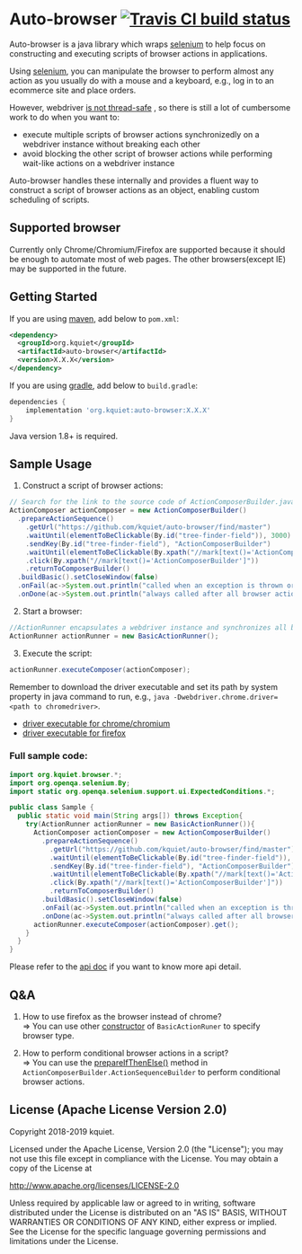 # Auto-browser [![Travis CI build status](https://travis-ci.org/kquiet/auto-browser.svg?branch=dev)](https://travis-ci.org/kquiet/auto-browser)
Auto-browser is a java library which wraps [selenium][] to help focus on
constructing and executing scripts of browser actions in applications.

Using [selenium][], you can manipulate the browser to perform almost any action
as you usually do with a mouse and a keyboard, e.g., log in to an ecommerce site
and place orders.

However, webdriver
[is not thread-safe](https://github.com/SeleniumHQ/selenium/wiki/Frequently-Asked-Questions#user-content-q-is-webdriver-thread-safe)
, so there is still a lot of cumbersome work to do when you want to:

- execute multiple scripts of browser actions synchronizedly on a webdriver
instance without breaking each other
- avoid blocking the other script of browser actions while performing wait-like
actions on a webdriver instance

Auto-browser handles these internally and provides a fluent way to construct a
script of browser actions as an object, enabling custom scheduling of scripts.

## Supported browser
Currently only Chrome/Chromium/Firefox are supported because it should be enough
to automate most of web pages. The other browsers(except IE) may be supported in
the future.

## Getting Started
If you are using [maven][], add below to `pom.xml`:
```xml
<dependency>
  <groupId>org.kquiet</groupId>
  <artifactId>auto-browser</artifactId>
  <version>X.X.X</version>
</dependency>
```

If you are using [gradle][], add below to `build.gradle`:
```groovy
dependencies {
    implementation 'org.kquiet:auto-browser:X.X.X'
}
```

Java version 1.8+ is required.

## Sample Usage
1. Construct a script of browser actions:
```java
// Search for the link to the source code of ActionComposerBuilder.java, and then click it
ActionComposer actionComposer = new ActionComposerBuilder()
  .prepareActionSequence()
    .getUrl("https://github.com/kquiet/auto-browser/find/master")
    .waitUntil(elementToBeClickable(By.id("tree-finder-field")), 3000)
    .sendKey(By.id("tree-finder-field"), "ActionComposerBuilder")
    .waitUntil(elementToBeClickable(By.xpath("//mark[text()='ActionComposerBuilder']")), 3000)
    .click(By.xpath("//mark[text()='ActionComposerBuilder']"))
    .returnToComposerBuilder()
  .buildBasic().setCloseWindow(false)
  .onFail(ac->System.out.println("called when an exception is thrown or the script is marked as failed"))
  .onDone(ac->System.out.println("always called after all browser actions and callbacks"));
```
2. Start a browser:
```java
//ActionRunner encapsulates a webdriver instance and synchronizes all browser actions on it
ActionRunner actionRunner = new BasicActionRunner();
```
3. Execute the script:
```java
actionRunner.executeComposer(actionComposer);
```
Remember to download the driver executable and set its path by system property
in java command to run, e.g.,
`java -Dwebdriver.chrome.driver=<path to chromedriver>`.
- [driver executable for chrome/chromium][chromedriver]
- [driver executable for firefox][geckodriver]

### Full sample code:
```java
import org.kquiet.browser.*;
import org.openqa.selenium.By;
import static org.openqa.selenium.support.ui.ExpectedConditions.*;

public class Sample {    
  public static void main(String args[]) throws Exception{
    try(ActionRunner actionRunner = new BasicActionRunner()){
      ActionComposer actionComposer = new ActionComposerBuilder()
        .prepareActionSequence()
          .getUrl("https://github.com/kquiet/auto-browser/find/master")
          .waitUntil(elementToBeClickable(By.id("tree-finder-field")), 3000)
          .sendKey(By.id("tree-finder-field"), "ActionComposerBuilder")
          .waitUntil(elementToBeClickable(By.xpath("//mark[text()='ActionComposerBuilder']")), 3000)
          .click(By.xpath("//mark[text()='ActionComposerBuilder']"))
          .returnToComposerBuilder()
        .buildBasic().setCloseWindow(false)
        .onFail(ac->System.out.println("called when an exception is thrown or is marked as failed"))
        .onDone(ac->System.out.println("always called after all browser actions and callbacks"));
      actionRunner.executeComposer(actionComposer).get();
    }
  }
}
```

Please refer to the [api doc](https://kquiet.github.io/auto-browser/) if you
want to know more api detail.

## Q&A
1. How to use firefox as the browser instead of chrome?  
=> You can use other [constructor](https://kquiet.github.io/auto-browser/org/kquiet/browser/BasicActionRunner.html)
of `BasicActionRuner` to specify browser type.

2. How to perform conditional browser actions in a script?  
=> You can use the [prepareIfThenElse()](https://kquiet.github.io/auto-browser/org/kquiet/browser/ActionComposerBuilder.ActionSequenceBuilder.html#prepareIfThenElse-java.util.function.Function-)
method in `ActionComposerBuilder.ActionSequenceBuilder` to perform conditional browser
actions.

## License (Apache License Version 2.0)
Copyright 2018-2019 kquiet.

Licensed under the Apache License, Version 2.0 (the "License");
you may not use this file except in compliance with the License.
You may obtain a copy of the License at

<http://www.apache.org/licenses/LICENSE-2.0>

Unless required by applicable law or agreed to in writing, software
distributed under the License is distributed on an "AS IS" BASIS,
WITHOUT WARRANTIES OR CONDITIONS OF ANY KIND, either express or implied.
See the License for the specific language governing permissions and
limitations under the License.

[gradle]: https://gradle.org/ "gradle official website"
[maven]: https://maven.apache.org/ "maven official website"
[selenium]: https://github.com/SeleniumHQ/selenium "selenium in github"
[chromedriver]: http://chromedriver.chromium.org/downloads "download chrome/chromium driver executable"
[geckodriver]: https://github.com/mozilla/geckodriver/releases "download firefox driver executable"
